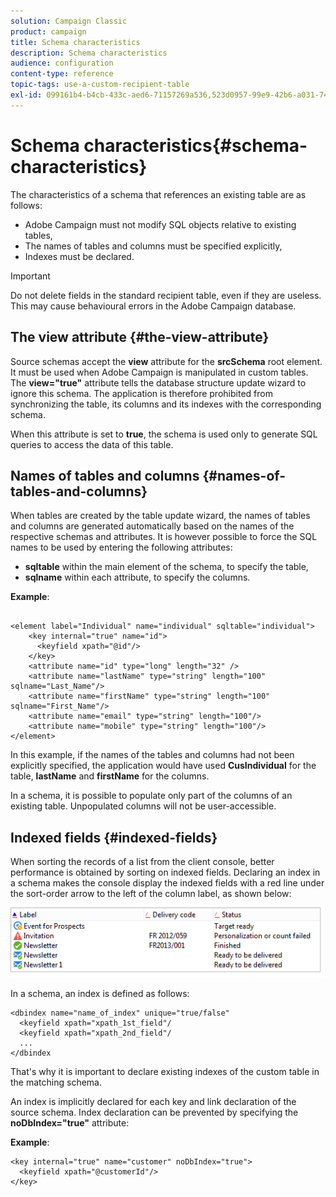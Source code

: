 ```yaml
---
solution: Campaign Classic
product: campaign
title: Schema characteristics
description: Schema characteristics
audience: configuration
content-type: reference
topic-tags: use-a-custom-recipient-table
exl-id: 099161b4-b4cb-433c-aed6-71157269a536,523d0957-99e9-42b6-a031-74e42cb06aa1
---
```

# Schema characteristics{#schema-characteristics}

The characteristics of a schema that references an existing table are as follows:

* Adobe Campaign must not modify SQL objects relative to existing tables,
* The names of tables and columns must be specified explicitly,
* Indexes must be declared.

>[!IMPORTANT]
>
>Do not delete fields in the standard recipient table, even if they are useless. This may cause behavioural errors in the Adobe Campaign database.

## The view attribute {#the-view-attribute}

Source schemas accept the **view** attribute for the **srcSchema** root element. It must be used when Adobe Campaign is manipulated in custom tables. The **view="true"** attribute tells the database structure update wizard to ignore this schema. The application is therefore prohibited from synchronizing the table, its columns and its indexes with the corresponding schema.

When this attribute is set to **true**, the schema is used only to generate SQL queries to access the data of this table.

## Names of tables and columns {#names-of-tables-and-columns}

When tables are created by the table update wizard, the names of tables and columns are generated automatically based on the names of the respective schemas and attributes. It is however possible to force the SQL names to be used by entering the following attributes:

* **sqltable** within the main element of the schema, to specify the table,
* **sqlname** within each attribute, to specify the columns.

**Example**:

```

<element label="Individual" name="individual" sqltable="individual">
    <key internal="true" name="id">
      <keyfield xpath="@id"/>
    </key> 
    <attribute name="id" type="long" length="32" />
    <attribute name="lastName" type="string" length="100" sqlname="Last_Name"/>
    <attribute name="firstName" type="string" length="100" sqlname="First_Name"/>
    <attribute name="email" type="string" length="100"/>
    <attribute name="mobile" type="string" length="100"/>
</element>

```

In this example, if the names of the tables and columns had not been explicitly specified, the application would have used **CusIndividual** for the table, **lastName** and **firstName** for the columns.

In a schema, it is possible to populate only part of the columns of an existing table. Unpopulated columns will not be user-accessible.

## Indexed fields {#indexed-fields}

When sorting the records of a list from the client console, better performance is obtained by sorting on indexed fields. Declaring an index in a schema makes the console display the indexed fields with a red line under the sort-order arrow to the left of the column label, as shown below:

![](assets/s_ncs_integration_mapping_index.png)

In a schema, an index is defined as follows:

```
<dbindex name="name_of_index" unique="true/false"
  <keyfield xpath="xpath_1st_field"/
  <keyfield xpath="xpath_2nd_field"/
  ...
</dbindex
```

That's why it is important to declare existing indexes of the custom table in the matching schema.

An index is implicitly declared for each key and link declaration of the source schema. Index declaration can be prevented by specifying the **noDbIndex="true"** attribute:

**Example**:

```
<key internal="true" name="customer" noDbIndex="true">
  <keyfield xpath="@customerId"/>
</key>
```
